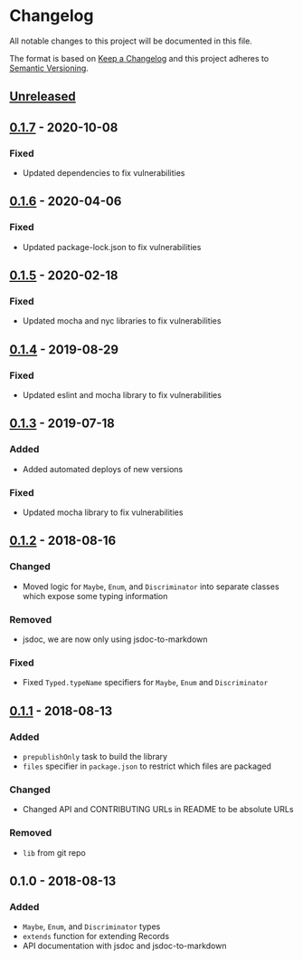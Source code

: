 # Changelog

All notable changes to this project will be documented in this file.

The format is based on [Keep a Changelog](http://keepachangelog.com/en/1.0.0/)
and this project adheres to [Semantic Versioning](http://semver.org/spec/v2.0.0.html).

## [Unreleased]

## [0.1.7] - 2020-10-08
### Fixed
- Updated dependencies to fix vulnerabilities

## [0.1.6] - 2020-04-06
### Fixed
- Updated package-lock.json to fix vulnerabilities

## [0.1.5] - 2020-02-18
### Fixed
- Updated mocha and nyc libraries to fix vulnerabilities

## [0.1.4] - 2019-08-29
### Fixed
- Updated eslint and mocha library to fix vulnerabilities

## [0.1.3] - 2019-07-18
### Added
- Added automated deploys of new versions

### Fixed
- Updated mocha library to fix vulnerabilities

## [0.1.2] - 2018-08-16
### Changed
- Moved logic for `Maybe`, `Enum`, and `Discriminator` into separate classes which expose some typing information

### Removed
- jsdoc, we are now only using jsdoc-to-markdown

### Fixed
- Fixed `Typed.typeName` specifiers for `Maybe`, `Enum` and `Discriminator`

## [0.1.1] - 2018-08-13
### Added
- `prepublishOnly` task to build the library
- `files` specifier in `package.json` to restrict which files are packaged

### Changed
- Changed API and CONTRIBUTING URLs in README to be absolute URLs

### Removed
- `lib` from git repo

## 0.1.0 - 2018-08-13
### Added
- `Maybe`, `Enum`, and `Discriminator` types
- `extends` function for extending Records
- API documentation with jsdoc and jsdoc-to-markdown

[Unreleased]: https://github.com/brightcove/typed-immutable-extensions/compare/v0.1.7...HEAD
[0.1.7]: https://github.com/brightcove/typed-immutable-extensions/compare/v0.1.6...v0.1.7
[0.1.6]: https://github.com/brightcove/typed-immutable-extensions/compare/v0.1.5...v0.1.6
[0.1.5]: https://github.com/brightcove/typed-immutable-extensions/compare/v0.1.4...v0.1.5
[0.1.4]: https://github.com/brightcove/typed-immutable-extensions/compare/v0.1.3...v0.1.4
[0.1.3]: https://github.com/brightcove/typed-immutable-extensions/compare/v0.1.2...v0.1.3
[0.1.2]: https://github.com/brightcove/typed-immutable-extensions/compare/v0.1.1...v0.1.2
[0.1.1]: https://github.com/brightcove/typed-immutable-extensions/compare/v0.1.0...v0.1.1
